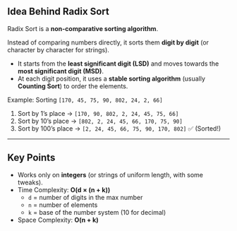 ## Idea Behind Radix Sort

Radix Sort is a **non-comparative sorting algorithm**.

Instead of comparing numbers directly, it sorts them **digit by digit** (or character by character for strings).

- It starts from the **least significant digit (LSD)** and moves towards the **most significant digit (MSD)**.
- At each digit position, it uses a **stable sorting algorithm** (usually **Counting Sort**) to order the elements.

Example: Sorting `[170, 45, 75, 90, 802, 24, 2, 66]`

1. Sort by 1’s place → `[170, 90, 802, 2, 24, 45, 75, 66]`
2. Sort by 10’s place → `[802, 2, 24, 45, 66, 170, 75, 90]`
3. Sort by 100’s place → `[2, 24, 45, 66, 75, 90, 170, 802]` ✅ (Sorted!)

---

## Key Points

- Works only on **integers** (or strings of uniform length, with some tweaks).
- Time Complexity: **O(d × (n + k))**
  - `d` = number of digits in the max number
  - `n` = number of elements
  - `k` = base of the number system (10 for decimal)
- Space Complexity: **O(n + k)**
